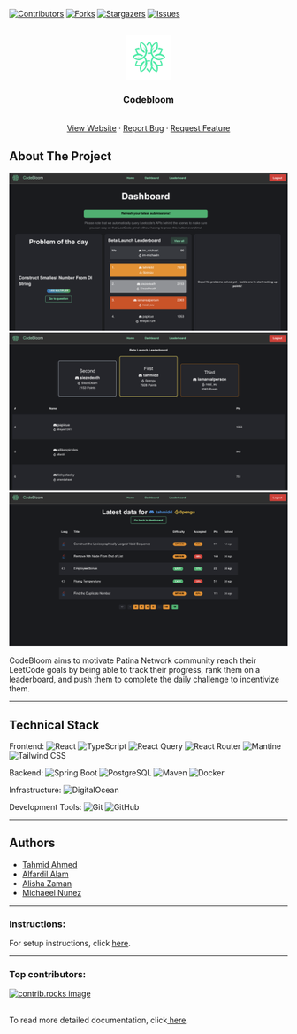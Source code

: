 <!-- Improved compatibility of back to top link: See: https://github.com/othneildrew/Best-README-Template/pull/73 -->

<a id="readme-top"></a>

<!--
*** Thanks for checking out the Best-README-Template. If you have a suggestion
*** that would make this better, please fork the repo and create a pull request
*** or simply open an issue with the tag "enhancement".
*** Don't forget to give the project a star!
*** Thanks again! Now go create something AMAZING! :D
-->

<!-- PROJECT SHIELDS -->
<!--
*** I'm using markdown "reference style" links for readability.
*** Reference links are enclosed in brackets [ ] instead of parentheses ( ).
*** See the bottom of this document for the declaration of the reference variables
*** for contributors-url, forks-url, etc. This is an optional, concise syntax you may use.
*** https://www.markdownguide.org/basic-syntax/#reference-style-links
-->

[![Contributors][contributors-shield]][contributors-url]
[![Forks][forks-shield]][forks-url]
[![Stargazers][stars-shield]][stars-url]
[![Issues][issues-shield]][issues-url]

<!-- PROJECT LOGO -->
<br />
<div align="center">
  <a href="https://github.com/tahminator/codebloom">
    <img src="js/public/logo.png" alt="Logo" width="80" height="80">
  </a>

<h3 align="center">Codebloom</h3>

  <p align="center">
    <br />
    <a href="https://codebloom.patinanetwork.org">View Website</a>
    &middot;
    <a href="https://github.com/tahminator/codebloom/issues/new?labels=bug&template=bug-report---.md">Report Bug</a>
    &middot;
    <a href="https://github.com/tahminator/codebloom/issues/new?labels=enhancement&template=feature-request---.md">Request Feature</a>
  </p>
</div>

<!-- ABOUT THE PROJECT -->

## About The Project

<img src="js/public/screenshot1.png">

<img src="js/public/screenshot2.png">

<img src="js/public/screenshot3.png">

CodeBloom aims to motivate Patina Network community reach their LeetCode goals by being able to track their progress, rank them on a leaderboard, and push them to complete the daily challenge to incentivize them.

---

## Technical Stack

Frontend:
![React](https://img.shields.io/badge/React-61DAFB?style=for-the-badge&logo=react&logoColor=black)
![TypeScript](https://img.shields.io/badge/TypeScript-3178C6?style=for-the-badge&logo=typescript&logoColor=white)
![React Query](https://img.shields.io/badge/React_Query-FF4154?style=for-the-badge&logo=reactquery&logoColor=white)
![React Router](https://img.shields.io/badge/React_Router-CA4245?style=for-the-badge&logo=reactrouter&logoColor=white)
![Mantine](https://img.shields.io/badge/Mantine-339AF0?style=for-the-badge&logo=mantine&logoColor=white)
![Tailwind CSS](https://img.shields.io/badge/Tailwind_CSS-38B2AC?style=for-the-badge&logo=tailwind-css&logoColor=white)

Backend:
![Spring Boot](https://img.shields.io/badge/Spring_Boot-6DB33F?style=for-the-badge&logo=springboot&logoColor=white)
![PostgreSQL](https://img.shields.io/badge/PostgreSQL-316192?style=for-the-badge&logo=postgresql&logoColor=white)
![Maven](https://img.shields.io/badge/Maven-C71A36?style=for-the-badge&logo=apache-maven&logoColor=white)
![Docker](https://img.shields.io/badge/Docker-2496ED?style=for-the-badge&logo=docker&logoColor=white)

Infrastructure:
![DigitalOcean](https://img.shields.io/badge/DigitalOcean-0080FF?style=for-the-badge&logo=digitalocean&logoColor=white)

Development Tools:
![Git](https://img.shields.io/badge/Git-F05032?style=for-the-badge&logo=git&logoColor=white)
![GitHub](https://img.shields.io/badge/GitHub-181717?style=for-the-badge&logo=github&logoColor=white)

---

## Authors

- [Tahmid Ahmed](https://github.com/tahminator)
- [Alfardil Alam](https://github.com/alfardil)
- [Alisha Zaman](https://github.com/az2924)
- [Michaeel Nunez](https://github.com/im-michaeln)

---

<!-- INSTRUCTIONS -->

### Instructions:

For setup instructions, click [ here](https://github.com/tahminator/codebloom/blob/main/docs/local.md).

---

### Top contributors:

<a href="https://github.com/tahminator/codebloom/graphs/contributors">
  <img src="https://contrib.rocks/image?repo=tahminator/codebloom" alt="contrib.rocks image" />
</a>

<br />
<br />

To read more detailed documentation, click[ here](https://github.com/tahminator/codebloom/tree/main/docs).

<!-- MARKDOWN LINKS & IMAGES -->
<!-- https://www.markdownguide.org/basic-syntax/#reference-style-links -->

[contributors-shield]: https://img.shields.io/github/contributors/tahminator/codebloom.svg?style=for-the-badge
[contributors-url]: https://github.com/tahminator/codebloom/graphs/contributors
[forks-shield]: https://img.shields.io/github/forks/tahminator/codebloom.svg?style=for-the-badge
[forks-url]: https://github.com/tahminator/codebloom/network/members
[stars-shield]: https://img.shields.io/github/stars/tahminator/codebloom.svg?style=for-the-badge
[stars-url]: https://github.com/tahminator/codebloom/stargazers
[issues-shield]: https://img.shields.io/github/issues/tahminator/codebloom.svg?style=for-the-badge
[issues-url]: https://github.com/tahminator/codebloom/issues
[license-shield]: https://img.shields.io/github/license/tahminator/codebloom.svg?style=for-the-badge
[license-url]: https://github.com/tahminator/codebloom/blob/master/LICENSE.txt
[linkedin-shield]: https://img.shields.io/badge/-LinkedIn-black.svg?style=for-the-badge&logo=linkedin&colorB=555
[linkedin-url]: https://linkedin.com/in/linkedin_username
[product-screenshot1]: js/public/screenshot1.png
[product-screenshot2]: js/public/screenshot2.png
[product-screenshot3]: js/public/screenshot3.png
[Next.js]: https://img.shields.io/badge/next.js-000000?style=for-the-badge&logo=nextdotjs&logoColor=white
[Next-url]: https://nextjs.org/
[React.js]: https://img.shields.io/badge/React-20232A?style=for-the-badge&logo=react&logoColor=61DAFB
[React-url]: https://reactjs.org/
[Vue.js]: https://img.shields.io/badge/Vue.js-35495E?style=for-the-badge&logo=vuedotjs&logoColor=4FC08D
[Vue-url]: https://vuejs.org/
[Angular.io]: https://img.shields.io/badge/Angular-DD0031?style=for-the-badge&logo=angular&logoColor=white
[Angular-url]: https://angular.io/
[Svelte.dev]: https://img.shields.io/badge/Svelte-4A4A55?style=for-the-badge&logo=svelte&logoColor=FF3E00
[Svelte-url]: https://svelte.dev/
[Laravel.com]: https://img.shields.io/badge/Laravel-FF2D20?style=for-the-badge&logo=laravel&logoColor=white
[Laravel-url]: https://laravel.com
[Bootstrap.com]: https://img.shields.io/badge/Bootstrap-563D7C?style=for-the-badge&logo=bootstrap&logoColor=white
[Bootstrap-url]: https://getbootstrap.com
[JQuery.com]: https://img.shields.io/badge/jQuery-0769AD?style=for-the-badge&logo=jquery&logoColor=white
[JQuery-url]: https://jquery.com
